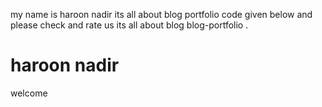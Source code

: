 my name is haroon nadir its all about blog portfolio code given below and please check and rate us its all about blog blog-portfolio . 
<h1> haroon nadir</h1>
welcome
